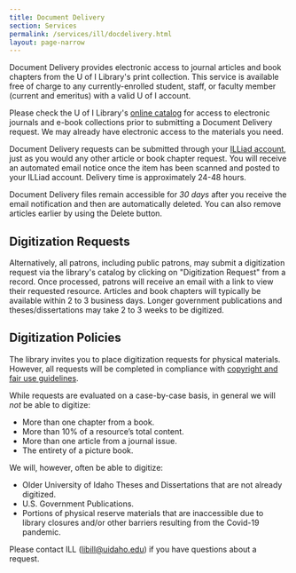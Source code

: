 ```yaml
---
title: Document Delivery
section: Services
permalink: /services/ill/docdelivery.html
layout: page-narrow
---
```


Document Delivery provides electronic access to journal articles and book chapters from the U of I Library's print collection. 
This service is available free of charge to any currently-enrolled student, staff, or faculty member (current and emeritus) with a valid U of I account. 

Please check the U of I Library's <a href="https://alliance-uidaho.primo.exlibrisgroup.com/discovery/search?vid=01ALLIANCE_UID:UID">online catalog</a> for access to electronic journals and e-book collections prior to submitting a Document Delivery request. 
We may already have electronic access to the materials you need.

Document Delivery requests can be submitted through your <a href="https://uidaho.idm.oclc.org/login?url=https://uidaho.illiad.oclc.org/illiad/illiad.dll">ILLiad account</a>, just as you would any other article or book chapter request. 
You will receive an automated email notice once the item has been scanned and posted to your ILLiad account. 
Delivery time is approximately 24-48 hours. 

Document Delivery files remain accessible for *30 days* after you receive the email notification and then are automatically deleted. 
You can also remove articles earlier by using the Delete button.

## Digitization Requests

Alternatively, all patrons, including public patrons, may submit a digitization request via the library's catalog by clicking on "Digitization Request" from a record. 
Once processed, patrons will receive an email with a link to view their requested resource. 
Articles and book chapters will typically be available within 2 to 3 business days. 
Longer government publications and theses/dissertations may take 2 to 3 weeks to be digitized.

## Digitization Policies

The library invites you to place digitization requests for physical materials. 
However, all requests will be completed in compliance with [copyright and fair use guidelines](/copyright/guide.html#whatisfairuse). 

While requests are evaluated on a case-by-case basis, in general we will *not* be able to digitize: 

- More than one chapter from a book. 
- More than 10% of a resource’s total content. 
- More than one article from a journal issue. 
- The entirety of a picture book.

We will, however, often be able to digitize: 

- Older University of Idaho Theses and Dissertations that are not already digitized. 
- U.S. Government Publications. 
- Portions of physical reserve materials that are inaccessible due to library closures and/or other barriers resulting from the Covid-19 pandemic. 

Please contact ILL (<a href="mailto:libill@uidaho.edu">libill@uidaho.edu</a>) if you have questions about a request. 
